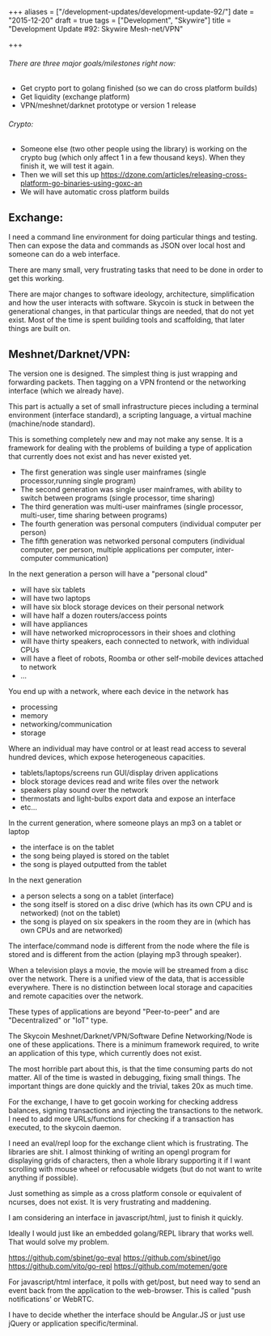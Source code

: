 +++
aliases = ["/development-updates/development-update-92/"]
date = "2015-12-20"
draft = true
tags = ["Development", "Skywire"]
title = "Development Update #92: Skywire Mesh-net/VPN"

+++
###### There are three major goals/milestones right now:
- Get crypto port to golang finished (so we can do cross platform builds)
- Get liquidity (exchange platform)
- VPN/meshnet/darknet prototype or version 1 release

###### Crypto:
- Someone else (two other people using the library) is working on the crypto bug (which only affect 1 in a few thousand keys). When they finish it, we will test it again.
- Then we will set this up https://dzone.com/articles/releasing-cross-platform-go-binaries-using-goxc-an
- We will have automatic cross platform builds

## Exchange:

I need a command line environment for doing particular things and testing. Then can expose the data and commands as JSON over local host and someone can do a web interface.

There are many small, very frustrating tasks that need to be done in order to get this working.

There are major changes to software ideology, architecture, simplification and how the user interacts with software. Skycoin is stuck in between the generational changes, in that particular things are needed, that do not yet exist. Most of the time is spent building tools and scaffolding, that later things are built on.

## Meshnet/Darknet/VPN:

The version one is designed. The simplest thing is just wrapping and forwarding packets. Then tagging on a VPN frontend or the networking interface (which we already have).

This part is actually a set of small infrastructure pieces including a terminal environment (interface standard), a scripting language, a virtual machine (machine/node standard).

This is something completely new and may not make any sense. It is a framework for dealing with the problems of building a type of application that currently does not exist and has never existed yet.

- The first generation was single user mainframes (single processor,running single program)
- The second generation was single user mainframes, with ability to switch between programs (single processor, time sharing)
- The third generation was multi-user mainframes (single processor, multi-user, time sharing between programs)
- The fourth generation was personal computers (individual computer per person)
- The fifth generation was networked personal computers (individual computer, per person, multiple applications per computer, inter-computer communication)

In the next generation a person will have a "personal cloud"
- will have six tablets
- will have two laptops
- will have six block storage devices on their personal network
- will have half a dozen routers/access points
- will have appliances
- will have networked microprocessors in their shoes and clothing
- will have thirty speakers, each connected to network, with individual CPUs
- will have a fleet of robots, Roomba or other self-mobile devices attached to network
- ...

You end up with a network, where each device in the network has
- processing
- memory
- networking/communication
- storage

Where an individual may have control or at least read access to several hundred devices, which expose heterogeneous capacities.
- tablets/laptops/screens run GUI/display driven applications
- block storage devices read and write files over the network
- speakers play sound over the network
- thermostats and light-bulbs export data and expose an interface
- etc...

In the current generation, where someone plays an mp3 on a tablet or laptop
- the interface is on the tablet
- the song being played is stored on the tablet
- the song is played outputted from the tablet

In the next generation
- a person selects a song on a tablet (interface)
- the song itself is stored on a disc drive (which has its own CPU and is networked) (not on the tablet)
- the song is played on six speakers in the room they are in (which has own CPUs and are networked)

The interface/command node is different from the node where the file is stored and is different from the action (playing mp3 through speaker).

When a television plays a movie, the movie will be streamed from a disc over the network. There is a unified view of the data, that is accessible everywhere. There is no distinction between local storage and capacities and remote capacities over the network.

These types of applications are beyond "Peer-to-peer" and are "Decentralized" or "IoT" type.

The Skycoin Meshnet/Darknet/VPN/Software Define Networking/Node is one of these applications. There is a minimum framework required, to write an application of this type, which currently does not exist.


The most horrible part about this, is that the time consuming parts do not matter. All of the time is wasted in debugging, fixing small things. The important things are done quickly and the trivial, takes 20x as much time.

For the exchange, I have to get gocoin working for checking address balances, signing transactions and injecting the transactions to the network. I need to add more URLs/functions for checking if a transaction has executed, to the skycoin daemon.

I need an eval/repl loop for the exchange client which is frustrating. The libraries are shit. I almost thinking of writing an opengl program for displaying grids of characters, then a whole library supporting it if I want scrolling with mouse wheel or refocusable widgets (but do not want to write anything if possible).

Just something as simple as a cross platform console or equivalent of ncurses, does not exist. It is very frustrating and maddening.

I am considering an interface in javascript/html, just to finish it quickly.

Ideally I would just like an embedded golang/REPL library that works well. That would solve my problem.

https://github.com/sbinet/go-eval
https://github.com/sbinet/igo
https://github.com/vito/go-repl
https://github.com/motemen/gore

For javascript/html interface, it polls with get/post, but need way to send an event back from the application to the web-browser. This is called "push notifications' or WebRTC.

I have to decide whether the interface should be Angular.JS or just use jQuery or application specific/terminal.